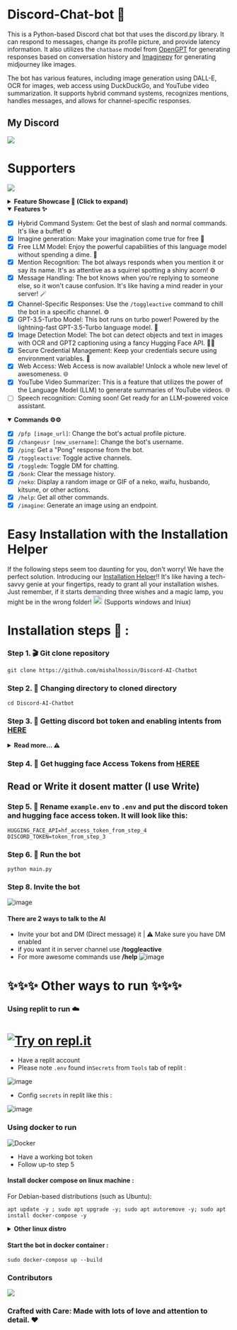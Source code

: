 # Discord-Chat-bot 🤖


This is a Python-based Discord chat bot that uses the discord.py library. It can respond to messages, change its profile picture, and provide latency information. It also utilizes the `chatbase` model from [OpenGPT](https://github.com/uesleibros/OpenGPT) for generating responses based on conversation history and [Imaginepy](https://github.com/ItsCEED/Imaginepy) for generating midjourney like images.

The bot has various features, including image generation using DALL-E, OCR for images, web access using DuckDuckGo, and YouTube video summarization. It supports hybrid command systems, recognizes mentions, handles messages, and allows for channel-specific responses.

## My Discord
  <a href="https://discord.com/users/1025245410224263258">
    <img src="https://lanyard.cnrad.dev/api/1025245410224263258?theme=dark&bg=171515&borderRadius=5px&animated=true&idleMessage=15%20year%20old%20dev">
  </a>
</p>

# Supporters
  <a href="https://www.patreon.com/mishalhossin">
    <img src="https://img.shields.io/endpoint.svg?url=https%3A%2F%2Fshieldsio-patreon.vercel.app%2Fapi%3Fusername%3Dmishalhossin%26type%3Dpatrons&style=for-the-badge">
  </a>
</p>

<details>
<summary><strong>Feature Showcase 👀 (Click to expand)</strong></summary>

## Image generation
  
![image](https://github.com/mishalhossin/Discord-AI-Chatbot/assets/91066601/3919e006-8e7b-400d-8559-9985fc2bddf4)
  
## YouTube video summary (Any language)
![image](https://github.com/mishalhossin/Discord-AI-Chatbot/assets/91066601/271bb26d-1f5e-48ed-854e-781a9b0712e3)  
  

## Web access using DuckDuckGo
![image](https://github.com/mishalhossin/Discord-AI-Chatbot/assets/91066601/33d6eaf7-497b-4cdc-ac19-a18f34743ce5)

## OCR for images (Needs Hugging Face API key)
![image](https://github.com/mishalhossin/Discord-AI-Chatbot/assets/91066601/85f4f847-ded5-45fc-ac07-37251edfa627)




</details>

<details open>
<summary><strong>Features ✨</strong></summary>

- [x] Hybrid Command System: Get the best of slash and normal commands. It's like a buffet! ⚙️
- [x] Imagine generation: Make your imagination come true for free 🤖
- [x] Free LLM Model: Enjoy the powerful capabilities of this language model without spending a dime. 🤖
- [x] Mention Recognition: The bot always responds when you mention it or say its name. It's as attentive as a squirrel spotting a shiny acorn! ⚙️
- [x] Message Handling: The bot knows when you're replying to someone else, so it won't cause confusion. It's like having a mind reader in your server! 🪄
- [x] Channel-Specific Responses: Use the `/toggleactive` command to chill the bot in a specific channel. ⚙️
- [x] GPT-3.5-Turbo Model: This bot runs on turbo power! Powered by the lightning-fast GPT-3.5-Turbo language model. 🤖
- [x] Image Detection Model: The bot can detect objects and text in images with OCR and GPT2 captioning using a fancy Hugging Face API. 🕵️‍♂️
- [x] Secure Credential Management: Keep your credentials secure using environment variables. 🔑
- [x] Web Access: Web Access is now available! Unlock a whole new level of awesomeness. 🌐
- [x] YouTube Video Summarizer: This is a feature that utilizes the power of the Language Model (LLM) to generate summaries of YouTube videos. 🌐
- [ ] Speech recognition: Coming soon! Get ready for an LLM-powered voice assistant.

</details>

<details open>
<summary><strong>Commands ⚙️⚙️</strong></summary>

- [x] `/pfp [image_url]`: Change the bot's actual profile picture.
- [x] `/changeusr [new_username]`: Change the bot's username.
- [x] `/ping`: Get a "Pong" response from the bot.
- [x] `/toggleactive`: Toggle active channels.
- [x] `/toggledm`: Toggle DM for chatting.
- [x] `/bonk`: Clear the message history.
- [x] `/neko`: Display a random image or GIF of a neko, waifu, husbando, kitsune, or other actions.
- [x] `/help`: Get all other commands.
- [x] `/imagine`: Generate an image using an endpoint.

</details>

# Easy Installation with the Installation Helper

If the following steps seem too daunting for you, don't worry! We have the perfect solution. Introducing our [Installation Helper](https://github.com/mishalhossin/installation-helper)!! It's like having a tech-savvy genie at your fingertips, ready to grant all your installation wishes. Just remember, if it starts demanding three wishes and a magic lamp, you might be in the wrong folder!  <img src="https://cdn.discordapp.com/emojis/929956006363009034.webp?size=96&quality=lossless" alt="Emoji" width="20" height="20"> (Supports windows and lniux)

# Installation steps  🚩 :
### Step 1. 🎬 Git clone repository
```
git clone https://github.com/mishalhossin/Discord-AI-Chatbot
```
### Step 2. 📁 Changing directory to cloned directory
```
cd Discord-AI-Chatbot
```
### Step 3. 🔑 Getting discord bot token and enabling intents from [HERE](https://discord.com/developers/applications)
<details>
<summary><strong>Read more... ⚠️</strong></summary>


##### Select [application](https://discord.com/developers/applications)
![image](https://user-images.githubusercontent.com/91066601/235554871-a5f98345-4197-4b55-91d7-1aef0d0680f0.png)

##### Enable intents
![image](https://user-images.githubusercontent.com/91066601/235555012-e8427bfe-cffc-4761-bbc0-d1467ca1ff4d.png)

##### Get the token !!! by clicking copy
![image](https://user-images.githubusercontent.com/91066601/235555065-6b51844d-dfbd-4b11-a14b-f65dd6de20d9.png)
</details>

### Step 4. 🔑 Get hugging face Access Tokens from [HEREE](https://huggingface.co/settings/tokens)
## Read or Write it dosent matter (I use Write)
### Step 5. 🔐 Rename `example.env` to `.env` and put the discord token and hugging face access token. It will look like this:
```
HUGGING_FACE_API=hf_access_token_from_step_4
DISCORD_TOKEN=token_from_step_3
```
### Step 6. 🚀 Run the bot
```
python main.py
```
### Step 8. Invite the bot
![image](https://user-images.githubusercontent.com/91066601/236673317-64a1789c-f6b1-48d7-ba1b-dbb18e7d802a.png)
#### There are 2 ways to talk to the AI
- Invite your bot and DM (Direct message) it | ⚠️ Make sure you have DM enabled
- if you want it in server channel use **/toggleactive** 
- For more awesome commands use **/help**
![image](https://github.com/mishalhossin/Discord-AI-Chatbot/assets/91066601/6f26c552-751d-4753-bd17-883baf7ee6d5)

# ✨✨✨  Other ways to run ✨✨✨
### Using replit to run ☁️
# [![Try on repl.it](https://img.shields.io/badge/Replit-DD1200?style=for-the-badge&logo=Replit&logoColor=white)](https://repl.it/github/mishalhossin/Discord-AI-Chatbot)
- Have a replit account
- Please note `.env` found in`Secrets` from `Tools` tab of replit :

![image](https://user-images.githubusercontent.com/91066601/235810871-5d4c1469-35fd-42d2-a3a2-3382002877cb.png)

- Config `secrets` in replit like this :

![image](https://github.com/mishalhossin/Discord-AI-Chatbot/assets/91066601/2898567b-7d8a-422d-93e2-a4b3bec0ff18)


### Using docker to run
![Docker](https://img.shields.io/badge/docker-%230db7ed.svg?style=for-the-badge&logo=docker&logoColor=white)
- Have a working bot token
- Follow up-to step 5
#### Install docker compose on linux machine :
For Debian-based distributions (such as Ubuntu):
```
apt update -y ; sudo apt upgrade -y; sudo apt autoremove -y; sudo apt install docker-compose -y
```
<details>
<summary><strong>Other linux distro</strong></summary>
  
 
For Red Hat-based distributions (such as CentOS and Fedora):
```
sudo yum update -y && sudo yum install -y docker-compose
```
For Arch-based distributions (such as Arch Linux):
```
sudo pacman -Syu --noconfirm && sudo pacman -S --noconfirm docker-compose
```
For SUSE-based distributions (such as openSUSE):
```
sudo zypper update -y && sudo zypper install -y docker-compose
```

</details>

#### Start the bot in docker container :

```
sudo docker-compose up --build
```

### Contributors

<a href="https://github.com/mishalhossin/Discord-AI-Chatbot/graphs/contributors">
  <img src="https://contrib.rocks/image?repo=mishalhossin/Discord-AI-Chatbot" />
</a>

### Crafted with Care: Made with lots of love and attention to detail. ❤️

